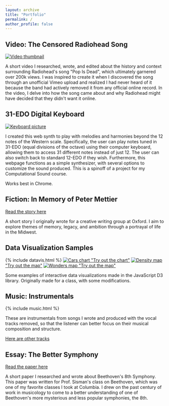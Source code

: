 ```yaml
---
layout: archive
title: "Portfolio"
permalink: /
author_profile: false
---
```


## Video: The Censored Radiohead Song
[![Video thumbnail](https://img.youtube.com/vi/gQxfdacPpgo/0.jpg)](https://www.youtube.com/watch?v=gQxfdacPpgo "Watch the video")

A short video I researched, wrote, and edited about the history and context surrounding Radiohead's song "Pop Is Dead", which ultimately garnered over 200k views. I was inspired to create it when I discovered the song through an unofficial Vimeo upload and realized I had never heard of it because the band had actively removed it from any official online record. In the video, I delve into how the song came about and why Radiohead might have decided that they didn't want it online.

## 31-EDO Digital Keyboard
[![Keyboard picture](https://williamyzhang.github.io/keyboard/31edo-keyboard.jpg)](https://williamyzhang.github.io/keyboard/ "Try out the keyboard")

I created this web synth to play with melodies and harmonies beyond the 12 notes of the Western scale. Specifically, the user can play notes tuned in 31-EDO (equal divisions of the octave) using their computer keyboard, allowing them to access 31 different notes instead of just 12. The user can also switch back to standard 12-EDO if they wish. Furthermore, this webpage functions as a simple synthesizer, with several options to customize the sound produced.
This is a spinoff of a project for my Computational Sound course.

Works best in Chrome.

## Fiction: In Memory of Peter Mettier
[Read the story here](https://williamyzhang.github.io/portfolio/files/in-memory-of-peter-mettier.pdf)

A short story I originally wrote for a creative writing group at Oxford. I aim to explore themes of memory, legacy, and ambition through a portrayal of life in the Midwest.

## Data Visualization Samples
{% include datavis.html %}
[![Cars chart](https://williamyzhang.github.io/images/datavis-preview.png) "Try out the chart"](https://williamyzhang.github.io/datavis/cars/)
[![Density map](https://williamyzhang.github.io/images/datavis-preview2.png) "Try out the map"](https://williamyzhang.github.io/datavis/pop-density/)
[![Wonders map](https://williamyzhang.github.io/images/datavis-preview3.png) "Try out the map"](https://williamyzhang.github.io/datavis/wonders/)

Some examples of interactive data visualizations made in the JavaScript D3 library. Originally made for a class, with some modifications.

## Music: Instrumentals
{% include music.html %}

These are instrumentals from songs I wrote and produced with the vocal tracks removed, so that the listener can better focus on their musical composition and structure.

[Here are other tracks](https://jupitergarage.bandcamp.com/album/instrumentals)

## Essay: The Better Symphony 

[Read the paper here](https://williamyzhang.github.io/portfolio/files/the-better-symphony-beethoven-paper.pdf)

A short paper I researched and wrote about Beethoven's 8th Symphony. This paper was written for Prof. Sisman's class on Beethoven, which was one of my favorite classes I took at Columbia. I drew on the past century of work in musicology to come to a better understanding of one of Beethoven's more mysterious and less popular symphonies, the 8th. 